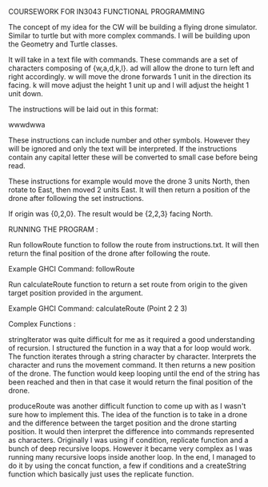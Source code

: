 COURSEWORK FOR IN3043 FUNCTIONAL PROGRAMMING

The concept of my idea for the CW will be building a flying drone simulator. Similar to turtle but with more complex commands. I will be building upon the Geometry and Turtle classes.

It will take in a text file with commands. These commands are a set of characters composing of {w,a,d,k,l}. ad will allow the drone to turn left and right accordingly. w will move the drone forwards 1 unit in the direction its facing. k will move adjust the height 1 unit up and l will adjust the height 1 unit down.

The instructions will be laid out in this format:

wwwdwwa

These instructions can include number and other symbols. However they will be ignored and only the text will be interpreted. If the instructions contain any capital letter these will be converted to small case before being read.

These instructions for example would move the drone 3 units North, then rotate to East, then moved 2 units East. It will then return a position of the drone after following the set instructions.

If origin was {0,2,0}. The result would be {2,2,3} facing North.

RUNNING THE PROGRAM :

Run followRoute function to follow the route from instructions.txt. It will then return the final position of the drone after following the route.

Example GHCI Command: followRoute

Run calculateRoute function to return a set route from origin to the given target position provided in the argument.

Example GHCI Command: calculateRoute (Point 2 2 3)

Complex Functions :

stringIterator was quite difficult for me as it required a good understanding of recursion. I structured the function in a way that a for loop would work. The function iterates through a string character by character. Interprets the character and runs the movement command. It then returns a new position of the drone. The function would keep looping until the end of the string has been reached and then in that case it would return the final position of the drone.

produceRoute was another difficult function to come up with as I wasn't sure how to implement this. The idea of the function is to take in a drone and the difference between the target position and the drone starting position. It would then interpret the difference into commands represented as characters. Originally I was using if condition, replicate function and a bunch of deep recursive loops. However it became very complex as I was running many recursive loops inside another loop. In the end, I managed to do it by using the concat function, a few if conditions and a createString function which basically just uses the replicate function.
